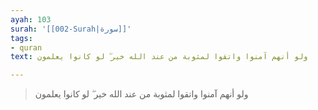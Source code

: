 ```yaml
---
ayah: 103
surah: '[[002-Surah|سورة]]'
tags:
- quran
text: ولو أنهم آمنوا واتقوا لمثوبة من عند الله خير ۖ لو كانوا يعلمون

---
```

> ولو أنهم آمنوا واتقوا لمثوبة من عند الله خير ۖ لو كانوا يعلمون
